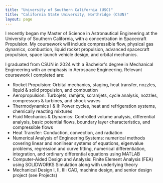 ```yaml
---
title: "University of Southern California (USC)"
title: "California State University, Northridge (CSUN)"
layout: page 
---
```


I recently began my Master of Science in Astronautical Engineering at the University of Southern California, with a concentration in Spacecraft Propulsion. My coursework will include compressible flow, physical gas dynamics, combustion, liquid rocket propulsion, advanced spacecraft propulsion, space launch vehicle design, and orbital mechanics. 


I graduated from CSUN in 2024 with a Bachelor's degree in Mechanical Engineering with an emphasis in Aerospace Engineering. Relevant coursework I completed are: 
- Rocket Propulsion: Orbital mechanics, staging, heat transfer, nozzles, liquid & solid propulsion, and combustion 
- Aeropropulsion: Turbojets, ramjets, scramjets, cycle analysis, nozzles, compressors & turbines, and shock waves 
- Thermodynamics I & II: Power cycles, heat and refrigeration systems, chemically reacting mixtures 
- Fluid Mechanics & Dynamics: Controlled volume analysis, differential analysis, basic potential flows, boundary layer characteristics, and compressible flows 
- Heat Transfer: Conduction, convection, and radiation 
- Numerical Analysis of Engineering Systems: numerical methods covering linear and nonlinear systems of equations, eigenvalue problems, regression and curve fitting, numerical differentiation, integration, and ordinary differential equations using MATLAB
- Computer-Aided Design and Analysis: Finite Element Analysis (FEA) using SOLIDWORKS Simulation along with underlying theory 
- Mechanical Design I, II, III: CAD, machine design, and senior design project (see Projects)
